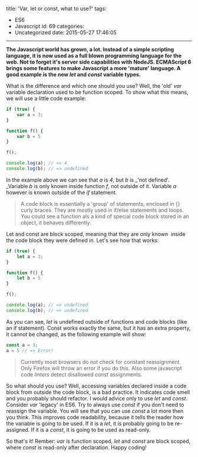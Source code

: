 title: 'Var, let or const, what to use?'
tags:
  - ES6
  - Javascript
id: 69
categories:
  - Uncategorized
date: 2015-05-27 17:46:05
---

**The Javascript world has grown, a lot. Instead of a simple scripting language, it is now used as a full blown programming language for the web. Not to forget it's server side capabilities with NodeJS. ECMAScript 6 brings some features to make Javascript a more 'mature' language. A good example is the new _let_ and _const_ variable types.**

<!-- more -->

What is the difference and which one should you use? Well, the 'old' _var_ variable declaration used to be function scoped. To show what this means, we will use a little code example:

```javascript
if (true) {
    var a = 3;
}

function f() {
    var b = 5
}

f();

console.log(a); // => 4
console.log(b); // => undefined
```

In the example above we can see that _a_ is _4_, but _b_ is _'not defined'. _Variable _b_ is only known inside function _f_, not outside of it. Variable _a_ however is known outside of the _if_ statement.

> A code block is essentially a 'group' of statements, enclosed in {} curly braces. They are mostly used in if/else statements and loops. You could see a function als a kind of special code block stored in an object, it behaves differently.

Let and const are block scoped, meaning that they are only known  inside the code block they were defined in. Let's see how that works:

```javascript
if (true) {
    let a = 3;
}

function f() {
    let b = 5
}

f();

console.log(a); // => undefined
console.log(b); // => undefined
```

As you can see, _let_ is undefined outside of functions and code blocks (like an if statement). Const works exactly the same, but it has an extra property, it cannot be changed, as the following example will show:

```javascript
const a = 3;
a = 5 // => Error!
```

> Currently most browsers do not check for constant reassignment. Only Firefox will throw an error if you do this. Also some javascript code _linters_ detect disallowed _const_ assignments.

So what should you use? Well, accessing variables declared inside a code block from outside the code block, is a bad practice. It indicates code smell and you probably should refactor. I would advice only to use _let_ and _const_. Consider _var_ 'legacy' in ES6\. Try to always use _const_ if you don't need to reassign the variable. You will see that you can use _const_ a lot more then you think. This improves code readability, because it tells the reader how the variable is going to be used. If it is a _let_, it is probably going to be re-assigned. If it is a _const_, it is going to be used as read-only.

So that's it! Rember: _var_ is function scoped, _let_ and _const_ are block scoped, where _const_ is read-only after declaration. Happy coding!
